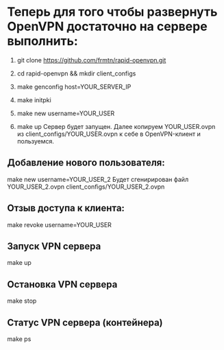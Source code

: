 # Теперь для того чтобы развернуть OpenVPN достаточно на сервере выполнить:

1. git clone https://github.com/frmtn/rapid-openvpn.git

2. cd rapid-openvpn && mkdir client_configs

3. make genconfig host=YOUR_SERVER_IP

4. make initpki

5. make new username=YOUR_USER

6. make up
Сервер будет запущен. Далее копируем YOUR_USER.ovpn из client_configs/YOUR_USER.ovpn к себе в OpenVPN-клиент и пользуемся. 


## Добавление нового пользователя:
make new username=YOUR_USER_2
Будет сгенирирован файл YOUR_USER_2.ovpn client_configs/YOUR_USER_2.ovpn

## Отзыв доступа к клиента:
make revoke username=YOUR_USER

## Запуск VPN сервера
make up

## Остановка VPN сервера 
make stop

## Статус VPN сервера (контейнера)
make ps
